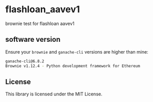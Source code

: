 # flashloan_aavev1

brownie test for flashloan aavev1
 
## software version

Ensure your `brownie` and `ganache-cli` versions are higher than mine:
```sh
ganache-cli@6.8.2
Brownie v1.12.4 - Python development framework for Ethereum
``` 
 
## License
 
This library is licensed under the MIT License.

